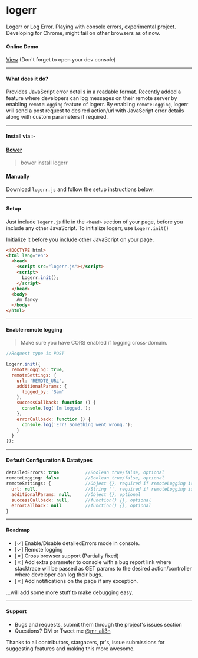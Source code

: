 # logerr
Logerr or Log Error. Playing with console errors, experimental project. Developing for Chrome, might fail on other browsers as of now.

#### Online Demo
[View](https://i-break-codes.github.io/logerr/) (Don't forget to open your dev console)

---

#### What does it do?
Provides JavaScript error details in a readable format. Recently added a feature where developers can log messages on their remote server by enabling `remoteLogging` feature of logerr. By enabling `remoteLogging`, logerr will send a post request to desired action/url with JavaScript error details along with custom parameters if required.

---

#### Install via :- 

#### [Bower](https://bower.io/)
> bower install logerr

#### Manually

Download `logerr.js` and follow the setup instructions below.

---

#### Setup
Just include `logerr.js` file in the `<head>` section of your page, before you include any other JavaScript. To initialize logerr, use `Logerr.init()`

Initialize it before you include other JavaScript on your page.

```html
<!DOCTYPE html>
<html lang="en">
  <head>
    <script src="logerr.js"></script>
	<script>
	  Logerr.init();
	</script>
  </head>
  <body>
    Am fancy
  </body>
</html>
```

---

#### Enable remote logging
> Make sure you have CORS enabled if logging cross-domain.

```javascript
//Request type is POST

Logerr.init({
  remoteLogging: true,
  remoteSettings: {
    url: 'REMOTE_URL',
    additionalParams: {
      logged_by: 'Sam'
    },
    successCallback: function () {
      console.log('Im logged.');
    },
    errorCallback: function () {
      console.log('Err! Something went wrong.');
    }
  }
});
```

---

#### Default Configuration & Datatypes
```javascript
detailedErrors: true          //Boolean true/false, optional
remoteLogging: false          //Boolean true/false, optional
remoteSettings: {             //Object {}, required if remoteLogging is set to true
  url: null,                  //String '', required if remoteLogging is set to true
  additionalParams: null,     //Object {}, optional
  successCallback: null,      //function() {}, optional
  errorCallback: null         //function() {}, optional
}

```

---

#### Roadmap
- [✓] Enable/Disable detailedErrors mode in console.
- [✓] Remote logging
- [✗] Cross browser support (Partially fixed)
- [✗] Add extra parameter to console with a bug report link where stacktrace will be passed as GET params to the desired action/controller where developer can log their bugs.
- [✗] Add notifications on the page if any exception.

...will add some more stuff to make debugging easy.

---

#### Support
- Bugs and requests, submit them through the project's issues section
- Questions? DM or Tweet me [@mr_ali3n](https://twitter.com/mr_ali3n)

Thanks to all contributors, stargazers, pr's, issue submissions for suggesting features and making this more awesome.